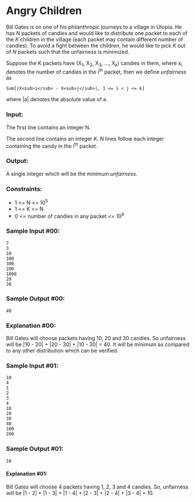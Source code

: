 Angry Children
==============

Bill Gates is on one of his philanthropic journeys to a village in Utopia. He has *N* packets of candies and would like to distribute one packet to each of the *K* children in the village (each packet may contain different number of candies). To avoid a fight between the children, he would like to pick *K* out of *N* packets such that the unfairness is minimized.

Suppose the K packets have (X<sub>1</sub>, X<sub>2</sub>, X<sub>3</sub>, ..., X<sub>k</sub>) candies in them, where x<sub>i</sub> denotes the number of candies in the i<sup>th</sup> packet, then we define *unfairness* as

    Sum[|X<sub>i</sub> - X<sub>j</sub>|, 1 <= i < j <= k]

where |a| denotes the absolute value of a.

### Input:

The first line contains an integer N.

The second line contains an integer K.  N lines follow each integer containing the candy in the i<sup>th</sup> packet.

### Output:

A single integer which will be the minimum *unfairness*.

### Constraints:

* 1 <= N <= 10<sup>5</sup>
* 1 <= K <= N
* 0 <= number of candies in any packet <= 10<sup>9</sup>

### Sample Input #00:

    7
    3
    10
    100
    300
    200
    1000
    20
    30

### Sample Output #00:

    40

### Explanation #00:

Bill Gates will choose packets having 10, 20 and 30 candies.  So unfairness will be |10 - 20| + |20 - 30| + |10 - 30| = 40.  It will be minimum as compared to any other distribution which can be verified.

### Sample Input #01:

    10
    4
    1
    2
    3
    4
    10
    20
    30
    40
    100
    200

### Sample Output #01:

    10

#### Explanation #01:

Bill Gates will choose 4 packets having 1, 2, 3 and 4 candies.  So, unfairness will be |1 - 2| + |1 - 3| + |1 - 4| + |2 - 3| + |2 - 4| + |3 - 4| = 10.
